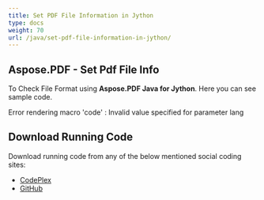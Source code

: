 ```yaml
---
title: Set PDF File Information in Jython
type: docs
weight: 70
url: /java/set-pdf-file-information-in-jython/
---
```


## **Aspose.PDF - Set Pdf File Info**
To Check File Format using **Aspose.PDF Java for Jython**. Here you can see sample code.

Error rendering macro 'code' : Invalid value specified for parameter lang
## **Download Running Code**
Download running code from any of the below mentioned social coding sites:

- [CodePlex](https://asposepdfjavajython.codeplex.com/releases)
- [GitHub](https://github.com/aspose-pdf/Aspose.PDF-for-Java/releases)
